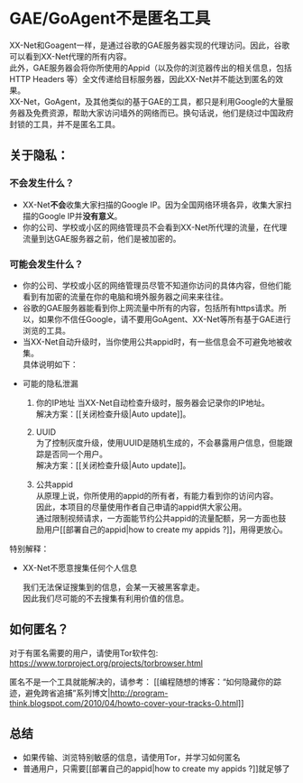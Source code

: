 # GAE/GoAgent不是匿名工具

XX-Net和Goagent一样，是通过谷歌的GAE服务器实现的代理访问。因此，谷歌可以看到XX-Net代理的所有内容。    
此外，GAE服务器会将你所使用的Appid（以及你的浏览器传出的相关信息，包括 HTTP Headers 等）全文传递给目标服务器，因此XX-Net并不能达到匿名的效果。   
XX-Net，GoAgent，及其他类似的基于GAE的工具，都只是利用Google的大量服务器及免费资源，帮助大家访问墙外的网络而已。换句话说，他们是绕过中国政府封锁的工具，并不是匿名工具。  

## 关于隐私：
### 不会发生什么？
* XX-Net**不会**收集大家扫描的Google IP。因为全国网络环境各异，收集大家扫描的Google IP并**没有意义**。    
* 你的公司、学校或小区的网络管理员不会看到XX-Net所代理的流量，在代理流量到达GAE服务器之前，他们是被加密的。

### 可能会发生什么？
* 你的公司、学校或小区的网络管理员尽管不知道你访问的具体内容，但他们能看到有加密的流量在你的电脑和境外服务器之间来来往往。    
* 谷歌的GAE服务器能看到你上网流量中所有的内容，包括所有https请求。所以，如果你不信任Google，请不要用GoAgent、XX-Net等所有基于GAE进行浏览的工具。
* 当XX-Net自动升级时，当你使用公共appid时，有一些信息会不可避免地被收集。    
具体说明如下：    
+ 可能的隐私泄漏

  1. 你的IP地址
  当XX-Net自动检查升级时，服务器会记录你的IP地址。  
  解决方案：[[关闭检查升级|Auto update]]。  

  2. UUID  
  为了控制灰度升级，使用UUID是随机生成的，不会暴露用户信息，但能跟踪是否同一个用户。  
  解决方案：[[关闭检查升级|Auto update]]。  

  3. 公共appid  
  从原理上说，你所使用的appid的所有者，有能力看到你的访问内容。    
  因此，本项目的尽量使用作者自己申请的appid供大家公用。  
  通过限制视频请求，一方面能节约公共appid的流量配额，另一方面也鼓励用户[[部署自己的appid|how to create my appids ?]]，用得更放心。  

特别解释：  
+ XX-Net不愿意搜集任何个人信息

  我们无法保证搜集到的信息，会某一天被黑客拿走。  
  因此我们尽可能的不去搜集有利用价值的信息。  

## 如何匿名？
对于有匿名需要的用户，请使用Tor软件包:   
https://www.torproject.org/projects/torbrowser.html

匿名不是一个工具就能解决的，请参考：
[[编程随想的博客：“如何隐藏你的踪迹，避免跨省追捕”系列博文|http://program-think.blogspot.com/2010/04/howto-cover-your-tracks-0.html]]

## 总结
+ 如果传输、浏览特别敏感的信息，请使用Tor，并学习如何匿名
+ 普通用户，只需要[[部署自己的appid|how to create my appids ?]]就足够了